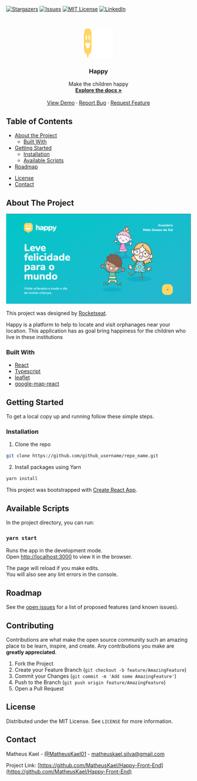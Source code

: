 [![Stargazers][stars-shield]][stars-url]
[![Issues][issues-shield]][issues-url]
[![MIT License][license-shield]][license-url]
[![LinkedIn][linkedin-shield]][linkedin-url]

<br />
<p align="center">
  <a href="https://github.com/MatheusKael/Happy-Front-End">
    <img src="./src/images/logo.svg" alt="Logo" width="80" height="80">
  </a>

  <h3 align="center">Happy</h3>

  <p align="center">
    Make the children happy
    <br />
    <a href="https://github.com/MatheusKael/Happy-Front-End"><strong>Explore the docs »</strong></a>
    <br />
    <br />
    <a href="https://github.com/MatheusKael/Happy-Front-End">View Demo</a>
    ·
    <a href="https://github.com/MatheusKael/Happy-Front-End/issues">Report Bug</a>
    ·
    <a href="https://github.com/MatheusKael/Happy-Front-End/issues">Request Feature</a>
  </p>
</p>

## Table of Contents

- [About the Project](#about-the-project)
  - [Built With](#built-with)
- [Getting Started](#getting-started)
    <!-- - [Prerequisites](#prerequisites) -->
  - [Installation](#installation)
  - [Available Scripts](#available-scripts)
  <!-- - [Usage](#usage) -->
- [Roadmap](#roadmap)
<!-- - [Contributing](#contributing) -->
- [License](#license)
- [Contact](#contact)
<!-- - [Acknowledgements](#acknowledgements) -->

## About The Project

[![Happy Homepage][product-screenshot]]()

This project was designed by [Rocketseat](https://rocketseat.com.br/).

Happy is a platform to help to locate and visit orphanages near your location.
This application has as goal bring happiness for the children who live in these institutions

### Built With

- [React](https://reactjs.org/)
- [Typescript](https://www.typescriptlang.org/)
- [leaflet](https://leafletjs.com/)
- [google-map-react](https://github.com/google-map-react/google-map-react)

<!-- GETTING STARTED -->

## Getting Started

To get a local copy up and running follow these simple steps.

<!-- ### Prerequisites

This is an example of how to list things you need to use the software and how to install them.

- npm

```sh
npm install npm@latest -g
``` -->

### Installation

1. Clone the repo

```sh
git clone https://github.com/github_username/repo_name.git
```

2. Install packages using Yarn

```sh
yarn install
```

This project was bootstrapped with [Create React App](https://github.com/facebook/create-react-app).

## Available Scripts

In the project directory, you can run:

### `yarn start`

Runs the app in the development mode.<br />
Open [http://localhost:3000](http://localhost:3000) to view it in the browser.

The page will reload if you make edits.<br />
You will also see any lint errors in the console.

<!-- USAGE EXAMPLES -->
<!--
## Usage

Use this space to show useful examples of how a project can be used. Additional screenshots, code examples and demos work well in this space. You may also link to more resources.

_For more examples, please refer to the [Documentation](https://example.com)_ -->

<!-- ROADMAP -->

## Roadmap

See the [open issues](https://github.com/MatheusKael/Happy-Front-End/issues) for a list of proposed features (and known issues).

<!-- CONTRIBUTING -->

## Contributing

Contributions are what make the open source community such an amazing place to be learn, inspire, and create. Any contributions you make are **greatly appreciated**.

1. Fork the Project
2. Create your Feature Branch (`git checkout -b feature/AmazingFeature`)
3. Commit your Changes (`git commit -m 'Add some AmazingFeature'`)
4. Push to the Branch (`git push origin feature/AmazingFeature`)
5. Open a Pull Request

<!-- LICENSE -->

## License

Distributed under the MIT License. See `LICENSE` for more information.

<!-- CONTACT -->

## Contact

Matheus Kael - [@MatheusKael01](https://twitter.com/MatheusKael01) - matheuskael.silva@gmail.com

Project Link: [https://github.com/MatheusKael/Happy-Front-End](https://github.com/MatheusKael/Happy-Front-End)

<!-- ACKNOWLEDGEMENTS -->

<!-- ## Acknowledgements

- []()
- []()
- []() -->

<!-- MARKDOWN LINKS & IMAGES -->
<!-- https://www.markdownguide.org/basic-syntax/#reference-style-links -->

[stars-shield]: https://img.shields.io/github/stars/MatheusKael/repo.svg?style=flat-square
[stars-url]: https://github.com/MatheusKael/Happy-Front-End/stargazers
[issues-shield]: https://img.shields.io/github/issues/MatheusKael/Happy-Front-End.svg?style=flat-square
[issues-url]: https://github.com/MatheusKael/Happy-Front-End/issues
[license-shield]: https://img.shields.io/github/license/MatheusKael/Happy-Front-End.svg?style=flat-square
[license-url]: https://github.com/github_username/Happy-Front-End/blob/master/LICENSE.txt
[linkedin-shield]: https://img.shields.io/badge/-LinkedIn-black.svg?style=flat-square&logo=linkedin&colorB=555
[linkedin-url]: https://www.linkedin.com/in/matheus-kael-silva-felipe-806b43178/
[product-screenshot]: images/screenshot.png
